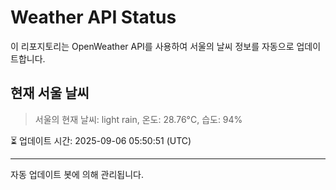
# Weather API Status

이 리포지토리는 OpenWeather API를 사용하여 서울의 날씨 정보를 자동으로 업데이트합니다.

## 현재 서울 날씨
> 서울의 현재 날씨: light rain, 온도: 28.76°C, 습도: 94%

⏳ 업데이트 시간: 2025-09-06 05:50:51 (UTC)

---
자동 업데이트 봇에 의해 관리됩니다.
